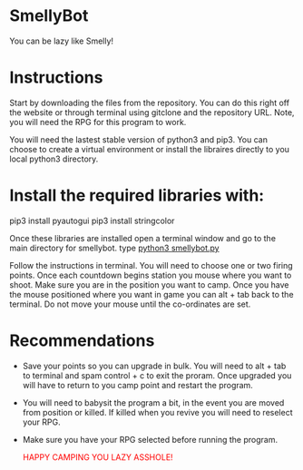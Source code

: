 # SmellyBot
You can be lazy like Smelly!

# Instructions
Start by downloading the files from the repository. You can do this right off the website or through terminal using gitclone and the repository URL. Note, you will need the RPG for this program  to work.

You will need the lastest stable version of python3 and pip3.
You can choose to create a virtual environment or install the libraires directly to you local python3 directory.

# Install  the required libraries with:
pip3 install pyautogui
pip3 install stringcolor

Once these libraries are installed open a terminal window and go to the main directory for smellybot.
type <ins>python3 smellybot.py</ins>

Follow the instructions in terminal. You will need to choose one or two firing points. Once each countdown begins station you mouse where you want to shoot. Make sure you are in the position you want to camp.
Once you have the mouse positioned where you want in game you can alt + tab back to the terminal. Do not move your mouse until the co-ordinates are set.

# Recommendations
- Save your points so you can upgrade in bulk. You will need to alt + tab to terminal and spam control + c to exit the proram. Once upgraded you will have to return to you camp point and restart the program.
- You will need to babysit the program a bit, in the event you are moved from position or killed. If killed when you revive you will need to reselect your RPG.
- Make sure you have your RPG selected before running the program.

  <span style="color:red">HAPPY CAMPING YOU LAZY ASSHOLE!</span>
